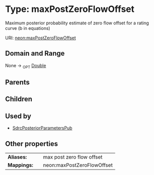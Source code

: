 
# Type: maxPostZeroFlowOffset


Maximum posterior probability estimate of zero flow offset for a rating curve (b in equations)

URI: [neon:maxPostZeroFlowOffset](https://data.neonscience.org/maxPostZeroFlowOffset)


## Domain and Range

None ->  <sub>OPT</sub> [Double](types/Double.md)

## Parents


## Children


## Used by

 * [SdrcPosteriorParametersPub](SdrcPosteriorParametersPub.md)

## Other properties

|  |  |  |
| --- | --- | --- |
| **Aliases:** | | max post zero flow offset |
| **Mappings:** | | neon:maxPostZeroFlowOffset |

